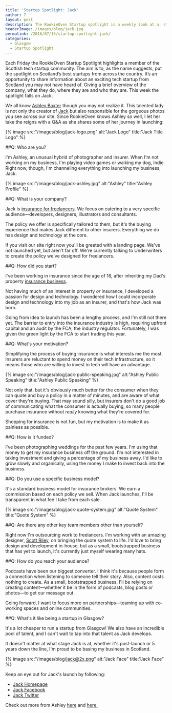 ```yaml
---
title: 'Startup Spotlight: Jack'
author: 7
layout: post
description: The RookieOven Startup spotlight is a weekly look at a  startup from the Scottish tech community. This week the spotlight falls on Glasgow based Jack, a modern look at insurance companies.
headerImage: /images/blog/jack.jpg
permalink: /2016/07/15/startup-spotlight-jack/
categories:
  - Glasgow
  - Startup Spotlight
---
```

Each Friday the RookieOven Startup Spotlight highlights a member of the Scottish tech startup community. The aim is to, as the name suggests, put the spotlight on Scotland’s best startups from across the country. It’s an opportunity to share information about an exciting tech startup from Scotland you may not have heard of. Giving a brief overview of the company, what they do, where they are and who they are. This week the spotlight falls on Jack.

We all know [Ashley Baxter](https://twitter.com/iamashley) though you may not realize it. This talented lady is not only the creator of [Jack](http://withjack.co.uk) but also responsible for the gorgeous photos you see across our site. Since RookieOven knows Ashley so well, I let her take the reigns with a Q&A as she shares some of her journey in launching:  

{% image src:"/images/blog/jack-logo.png" alt:"Jack Logo" title:"Jack Title Logo" %}

##Q: Who are you?

I'm Ashley, an unusual hybrid of photographer and insurer. When I'm not working on my business, I'm playing video games or walking my dog, Indie. Right now, though, I'm channeling everything into launching my business, Jack.

{% image src:"/images/blog/jack-ashley.jpg" alt:"Ashley" title:"Ashley Profile" %}

##Q: What is your company?

Jack is [insurance for freelancers](http://withjack.co.uk). We focus on catering to a very specific audience—developers, designers, illustrators and consultants.

The policy we offer is specifically tailored to them, but it's the buying experience that makes Jack different to other insurers. Everything we do has design and technology at the core.

If you visit our site right now you'll be greeted with a landing page. We've not launched yet, but aren't far off. We're currently talking to Underwriters to create the policy we've designed for freelancers.

##Q: How did you start?

I've been working in insurance since the age of 18, after inheriting my Dad's property [insurance business](https://brokersdirect.co.uk).

Not having much of an interest in property _or_ insurance, I developed a passion for design and technology. I wondered how I could incorporate design and technology into my job as an insurer, and that's how Jack was born.

Going from idea to launch has been a lengthy process, and I'm still not there yet. The barrier to entry into the insurance industry is high, requiring upfront capital and an audit by the FCA, the industry regulator. Fortunately, I was given the green light by the FCA to start trading this year.

##Q: What's your motivation?

Simplifying the process of buying insurance is what interests me the most. Insurers are reluctant to spend money on their tech infrastructure, so it means those who are willing to invest in tech will have an advantage.

{% image src:"/images/blog/jack-public-speaking.jpg" alt:"Ashley Public Speaking" title:"Ashley Public Speaking" %}

Not only that, but it's obviously much better for the consumer when they can quote and buy a policy in a matter of minutes, and are aware of what cover they're buying. That may sound silly, but insurers don't do a good job of communicating what the consumer is actually buying, so many people purchase insurance without _really_ knowing what they're covered for.

Shopping for insurance is not fun, but my motivation is to make it as painless as possible.

##Q: How is it funded?

I've been photographing weddings for the past few years. I'm using that money to get my insurance business off the ground. I'm not interested in taking investment and giving a percentage of my business away. I'd like to grow slowly and organically, using the money I make to invest back into the business.

##Q: Do you use a specific business model?

It's a standard business model for insurance brokers. We earn a commission based on each policy we sell. When Jack launches, I'll be transparent in what fee I take from each sale.

{% image src:"/images/blog/jack-quote-system.jpg" alt:"Quote System" title:"Quote System" %}

##Q: Are there any other key team members other than yourself?

Right now I'm outsourcing work to freelancers. I'm working with an amazing designer, [Scott Riley](http://scottriley.im/), on bringing the quote system to life. I'd love to bring design and development in-house, but as a small, bootstrapped business that has yet to launch, it's currently just myself wearing many hats.

##Q: How do you reach your audience?

Podcasts have been our biggest converter. I think it's because people form a connection when listening to someone tell their story. Also, content costs nothing to create. As a small, bootstrapped business, I'll be relying on creating content—whether it be in the form of podcasts, blog posts or photos—to get our message out.

Going forward, I want to focus more on partnerships—teaming up with co-working spaces and online communities.

##Q: What's it like being a startup in Glasgow?

It's a lot cheaper to run a startup from Glasgow! We also have an incredible pool of talent, and I can't wait to tap into that talent as Jack develops.

It doesn't matter at what stage Jack is at, whether it's post-launch or 5 years down the line, I'm proud to be basing my business in Scotland.

{% image src:"/images/blog/jack@2x.png" alt:"Jack Face" title:"Jack Face" %}

Keep an eye out for Jack's launch by following:

  * [Jack Homepage](http://withjack.co.uk)
  * [Jack Facebook](https://www.facebook.com/Jack-279246762228751/)
  * [Jack Twitter](https://twitter.com/_withjack)

Check out more from Ashley [here](http://iamashley.co.uk/) and [here.](https://twitter.com/iamashley)
